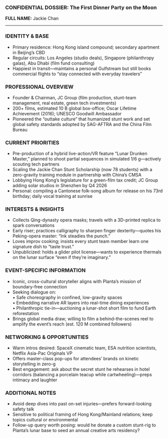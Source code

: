 ### CONFIDENTIAL DOSSIER: The First Dinner Party on the Moon

**FULL NAME:** Jackie Chan

---
### IDENTITY & BASE
- Primary residence: Hong Kong island compound; secondary apartment in Beijing’s CBD  
- Regular circuits: Los Angeles (studio deals), Singapore (philanthropy galas), Abu Dhabi (film fund consulting)  
- Happiest in transit—maintains a personal Gulfstream but still books commercial flights to “stay connected with everyday travelers”  

### PROFESSIONAL OVERVIEW
- Founder & Chairman, JC Group (film production, stunt-team management, real estate, green tech investments)  
- 200+ films, estimated 10 B global box-office; Oscar Lifetime Achievement (2016); UNESCO Goodwill Ambassador  
- Pioneered the “outtake culture” that humanized stunt work and set global safety standards adopted by SAG-AFTRA and the China Film Bureau  

### CURRENT PRIORITIES
- Pre-production of a hybrid live-action/VR feature “Lunar Drunken Master,” planned to shoot partial sequences in simulated 1/6 g—actively scouting tech partners  
- Scaling the Jackie Chan Stunt Scholarship (now 78 students) with a zero-gravity training module in partnership with China’s CMSA  
- Lobbying Hong Kong’s legislature for a green-film tax credit; JC Group adding solar studios in Shenzhen by Q4 2026  
- Personal: compiling a Cantonese folk-song album for release on his 73rd birthday; daily vocal training at sunrise  

### INTERESTS & INSIGHTS
- Collects Qing-dynasty opera masks; travels with a 3D-printed replica to spark conversations  
- Early riser; practices calligraphy to sharpen finger dexterity—quotes his Peking-opera master: “Ink steadies the punch.”  
- Loves improv cooking; insists every stunt team member learn one signature dish to “taste trust.”  
- Unpublicized: holds a glider pilot license—wants to experience thermals on the lunar surface “even if they’re imaginary.”  

### EVENT-SPECIFIC INFORMATION
- Iconic, cross-cultural storyteller aligns with Planta’s mission of boundary-free connection  
- Seeking dialogue on:  
  • Safe choreography in confined, low-gravity spaces  
  • Embedding narrative AR layers into real-time dining experiences  
  • Philanthropic tie-in—auctioning a lunar-shot short film to fund Earth reforestation  
- Brings global media draw; willing to film a behind-the-scenes reel to amplify the event’s reach (est. 120 M combined followers)  

### NETWORKING & OPPORTUNITIES
- Warm intros desired: SpaceX cinematic team, ESA nutrition scientists, Netflix Asia-Pac Originals VP  
- Offers master-class pop-ups for attendees’ brands on kinetic storytelling in zero-g  
- Best engagement: ask about the secret stunt he rehearses in hotel corridors (balancing a porcelain teacup while cartwheeling)—preps intimacy and laughter  

### ADDITIONAL NOTES
- Avoid deep dives into past on-set injuries—prefers forward-looking safety talk  
- Sensitive to political framing of Hong Kong/Mainland relations; keep topics cultural or environmental  
- Follow-up query worth posing: would he donate a custom stunt-rig to Planta’s lunar base to seed an annual creative arts residency?